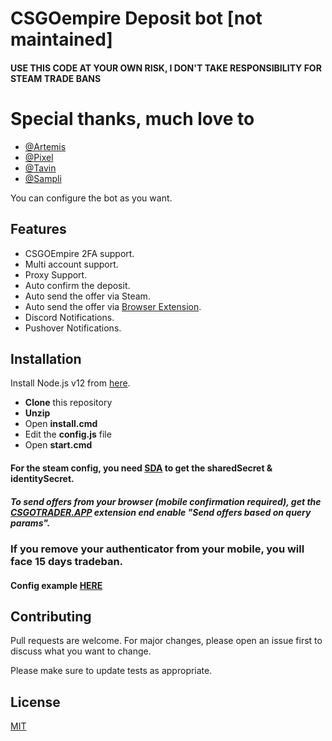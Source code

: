 # CSGOempire Deposit bot [not maintained]

#### USE THIS CODE AT YOUR OWN RISK, I DON'T TAKE RESPONSIBILITY FOR STEAM TRADE BANS

#

# Special thanks, much love to

-   [@Artemis]( https://github.com/Art-em1s )
-   [@Pixel]( https://github.com/PixelBoii )
-   [@Tavin]( https://github.com/tavindev )
-   [@Sampli]( https://github.com/easton36 )

You can configure the bot as you want.

## Features

-   CSGOEmpire 2FA support.
-   Multi account support.
-   Proxy Support.
-   Auto confirm the deposit.
-   Auto send the offer via Steam.
-   Auto send the offer via [Browser Extension](https://csgotrader.app/).
-   Discord Notifications.
-   Pushover Notifications.

## Installation

Install Node.js v12 from [here](https://nodejs.org/dist/v12.17.0/node-v12.17.0-x64.msi).

-   **Clone** this repository
-   **Unzip**
-   Open **install.cmd**
-   Edit the **config.js** file
-   Open **start.cmd**

#### For the steam config, you need [SDA](https://github.com/Jessecar96/SteamDesktopAuthenticator) to get the sharedSecret & identitySecret.

##### To send offers from your browser (mobile confirmation required), get the [CSGOTRADER.APP](https://csgotrader.app/) extension end enable "Send offers based on query params".

### If you remove your authenticator from your mobile, you will face 15 days tradeban.

#### Config example [HERE](https://github.com/antal-k/antal-k-csgoempire-deposit/blob/main/config.js)

## Contributing

Pull requests are welcome. For major changes, please open an issue first to discuss what you want to change.

Please make sure to update tests as appropriate.

## License

[MIT](https://choosealicense.com/licenses/mit/)
